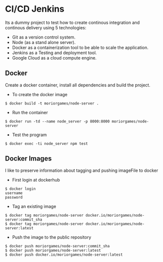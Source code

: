 CI/CD Jenkins
=============

Its a dummy project to test how to create continous integration and continous delivery using 5 technologies:

- Git as a version control system.
- Node (as a stand alone server).
- Docker as a containerization tool to be able to scale the application.
- Jenkins as a Testing and deployment tool.
- Google Cloud as a cloud compute engine.



## Docker

Create a docker container, install all dependencies and build the project.

* To create the docker image
```
$ docker build -t moriorgames/node-server .
```

* Run the container
```
$ docker run -td --name node_server -p 8000:8000 moriorgames/node-server
```

* Test the program
```
$ docker exec -ti node_server npm test
```

## Docker Images

I like to preserve information about tagging and pushing imageFile to docker

* First login at dockerhub
```
$ docker login
username
password
```

* Tag an existing image
```
$ docker tag moriorgames/node-server docker.io/moriorgames/node-server:commit_sha
$ docker tag moriorgames/node-server docker.io/moriorgames/node-server:latest
```

* Push the image to the public repository
```
$ docker push moriorgames/node-server:commit_sha
$ docker push moriorgames/node-server:latest
$ docker push docker.io/moriorgames/node-server:latest
```
